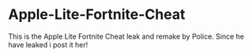 # Apple-Lite-Fortnite-Cheat
This is the Apple Lite Fortnite Cheat leak and remake by Police. Since he have leaked i post it her!









